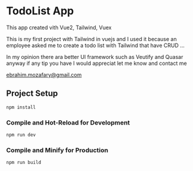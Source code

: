 # TodoList App

This app created vith Vue2, Tailwind, Vuex 

This is my first project with Tailwind in vuejs and I used it because an employee asked me to create a todo list with Tailwind that have CRUD ...

In my opinion there ara better UI framework such as Veutify and Quasar anyway if any tip you have I would appreciat let me know and contact me 

ebrahim.mozafary@gmail.com


## Project Setup

```sh
npm install
```

### Compile and Hot-Reload for Development

```sh
npm run dev
```

### Compile and Minify for Production

```sh
npm run build
```
